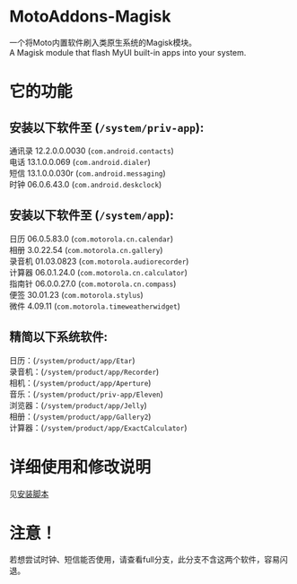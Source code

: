 # MotoAddons-Magisk
一个将Moto内置软件刷入类原生系统的Magisk模块。  
A Magisk module that flash MyUI built-in apps into your system.

# 它的功能

## 安装以下软件至 (`/system/priv-app`):  
通讯录 12.2.0.0.0030 (`com.android.contacts`)  
电话 13.1.0.0.069 (`com.android.dialer`)  
短信 13.1.0.0.030r (`com.android.messaging`)  
时钟 06.0.6.43.0 (`com.android.deskclock`)  

## 安装以下软件至 (`/system/app`):
日历 06.0.5.83.0 (`com.motorola.cn.calendar`)  
相册 3.0.22.54 (`com.motorola.cn.gallery`)  
录音机 01.03.0823 (`com.motorola.audiorecorder`)  
计算器 06.0.1.24.0 (`com.motorola.cn.calculator`)  
指南针 06.0.0.27.0 (`com.motorola.cn.compass`)  
便签 30.01.23 (`com.motorola.stylus`)  
微件 4.09.11 (`com.motorola.timeweatherwidget`)  

## 精简以下系统软件:
日历：(`/system/product/app/Etar`)  
录音机：(`/system/product/app/Recorder`)  
相机：(`/system/product/app/Aperture`)  
音乐：(`/system/product/priv-app/Eleven`)  
浏览器：(`/system/product/app/Jelly`)  
相册：(`/system/product/app/Gallery2`)  
计算器：(`/system/product/app/ExactCalculator`)  

# 详细使用和修改说明
见[安装脚本](install.sh)

# 注意！
若想尝试时钟、短信能否使用，请查看full分支，此分支不含这两个软件，容易闪退。